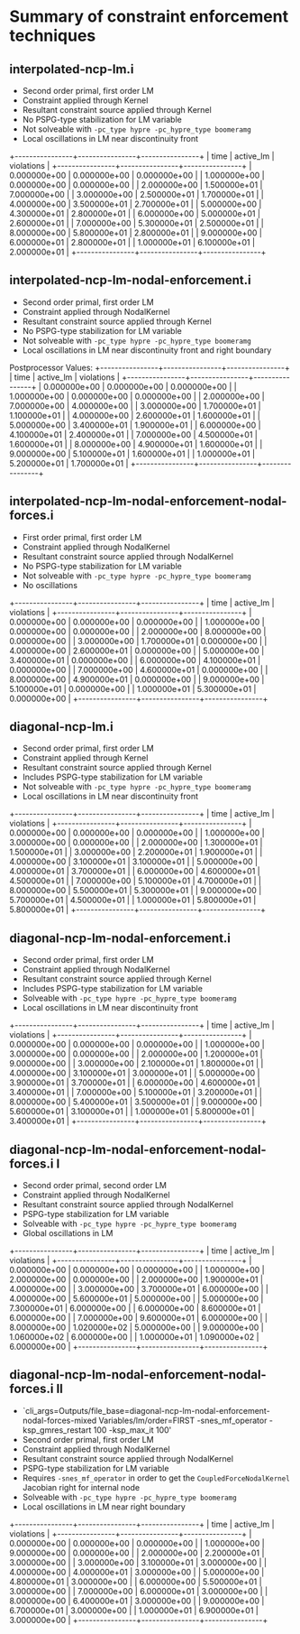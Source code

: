 # Summary of constraint enforcement techniques

## interpolated-ncp-lm.i

- Second order primal, first order LM
- Constraint applied through Kernel
- Resultant constraint source applied through Kernel
- No PSPG-type stabilization for LM variable
- Not solveable with `-pc_type hypre -pc_hypre_type boomeramg`
- Local oscillations in LM near discontinuity front

+----------------+----------------+----------------+
| time           | active_lm      | violations     |
+----------------+----------------+----------------+
|   0.000000e+00 |   0.000000e+00 |   0.000000e+00 |
|   1.000000e+00 |   0.000000e+00 |   0.000000e+00 |
|   2.000000e+00 |   1.500000e+01 |   7.000000e+00 |
|   3.000000e+00 |   2.500000e+01 |   1.700000e+01 |
|   4.000000e+00 |   3.500000e+01 |   2.700000e+01 |
|   5.000000e+00 |   4.300000e+01 |   2.800000e+01 |
|   6.000000e+00 |   5.000000e+01 |   2.600000e+01 |
|   7.000000e+00 |   5.300000e+01 |   2.500000e+01 |
|   8.000000e+00 |   5.800000e+01 |   2.800000e+01 |
|   9.000000e+00 |   6.000000e+01 |   2.800000e+01 |
|   1.000000e+01 |   6.100000e+01 |   2.000000e+01 |
+----------------+----------------+----------------+

## interpolated-ncp-lm-nodal-enforcement.i

- Second order primal, first order LM
- Constraint applied through NodalKernel
- Resultant constraint source applied through Kernel
- No PSPG-type stabilization for LM variable
- Not solveable with `-pc_type hypre -pc_hypre_type boomeramg`
- Local oscillations in LM near discontinuity front and right boundary

Postprocessor Values:
+----------------+----------------+----------------+
| time           | active_lm      | violations     |
+----------------+----------------+----------------+
|   0.000000e+00 |   0.000000e+00 |   0.000000e+00 |
|   1.000000e+00 |   0.000000e+00 |   0.000000e+00 |
|   2.000000e+00 |   7.000000e+00 |   4.000000e+00 |
|   3.000000e+00 |   1.700000e+01 |   1.100000e+01 |
|   4.000000e+00 |   2.600000e+01 |   1.600000e+01 |
|   5.000000e+00 |   3.400000e+01 |   1.900000e+01 |
|   6.000000e+00 |   4.100000e+01 |   2.400000e+01 |
|   7.000000e+00 |   4.500000e+01 |   1.600000e+01 |
|   8.000000e+00 |   4.900000e+01 |   1.600000e+01 |
|   9.000000e+00 |   5.100000e+01 |   1.600000e+01 |
|   1.000000e+01 |   5.200000e+01 |   1.700000e+01 |
+----------------+----------------+----------------+

## interpolated-ncp-lm-nodal-enforcement-nodal-forces.i

- First order primal, first order LM
- Constraint applied through NodalKernel
- Resultant constraint source applied through NodalKernel
- No PSPG-type stabilization for LM variable
- Not solveable with `-pc_type hypre -pc_hypre_type boomeramg`
- No oscillations

+----------------+----------------+----------------+
| time           | active_lm      | violations     |
+----------------+----------------+----------------+
|   0.000000e+00 |   0.000000e+00 |   0.000000e+00 |
|   1.000000e+00 |   0.000000e+00 |   0.000000e+00 |
|   2.000000e+00 |   8.000000e+00 |   0.000000e+00 |
|   3.000000e+00 |   1.700000e+01 |   0.000000e+00 |
|   4.000000e+00 |   2.600000e+01 |   0.000000e+00 |
|   5.000000e+00 |   3.400000e+01 |   0.000000e+00 |
|   6.000000e+00 |   4.100000e+01 |   0.000000e+00 |
|   7.000000e+00 |   4.600000e+01 |   0.000000e+00 |
|   8.000000e+00 |   4.900000e+01 |   0.000000e+00 |
|   9.000000e+00 |   5.100000e+01 |   0.000000e+00 |
|   1.000000e+01 |   5.300000e+01 |   0.000000e+00 |
+----------------+----------------+----------------+

## diagonal-ncp-lm.i

- Second order primal, first order LM
- Constraint applied through Kernel
- Resultant constraint source applied through Kernel
- Includes PSPG-type stabilization for LM variable
- Not solveable with `-pc_type hypre -pc_hypre_type boomeramg`
- Local oscillations in LM near discontinuity front

+----------------+----------------+----------------+
| time           | active_lm      | violations     |
+----------------+----------------+----------------+
|   0.000000e+00 |   0.000000e+00 |   0.000000e+00 |
|   1.000000e+00 |   3.000000e+00 |   0.000000e+00 |
|   2.000000e+00 |   1.300000e+01 |   1.500000e+01 |
|   3.000000e+00 |   2.200000e+01 |   1.900000e+01 |
|   4.000000e+00 |   3.100000e+01 |   3.100000e+01 |
|   5.000000e+00 |   4.000000e+01 |   3.700000e+01 |
|   6.000000e+00 |   4.600000e+01 |   4.500000e+01 |
|   7.000000e+00 |   5.100000e+01 |   4.700000e+01 |
|   8.000000e+00 |   5.500000e+01 |   5.300000e+01 |
|   9.000000e+00 |   5.700000e+01 |   4.500000e+01 |
|   1.000000e+01 |   5.800000e+01 |   5.800000e+01 |
+----------------+----------------+----------------+

## diagonal-ncp-lm-nodal-enforcement.i

- Second order primal, first order LM
- Constraint applied through NodalKernel
- Resultant constraint source applied through Kernel
- Includes PSPG-type stabilization for LM variable
- Solveable with `-pc_type hypre -pc_hypre_type boomeramg`
- Local oscillations in LM near discontinuity front

+----------------+----------------+----------------+
| time           | active_lm      | violations     |
+----------------+----------------+----------------+
|   0.000000e+00 |   0.000000e+00 |   0.000000e+00 |
|   1.000000e+00 |   3.000000e+00 |   0.000000e+00 |
|   2.000000e+00 |   1.200000e+01 |   9.000000e+00 |
|   3.000000e+00 |   2.100000e+01 |   1.800000e+01 |
|   4.000000e+00 |   3.100000e+01 |   3.000000e+01 |
|   5.000000e+00 |   3.900000e+01 |   3.700000e+01 |
|   6.000000e+00 |   4.600000e+01 |   3.400000e+01 |
|   7.000000e+00 |   5.100000e+01 |   3.200000e+01 |
|   8.000000e+00 |   5.400000e+01 |   3.500000e+01 |
|   9.000000e+00 |   5.600000e+01 |   3.100000e+01 |
|   1.000000e+01 |   5.800000e+01 |   3.400000e+01 |
+----------------+----------------+----------------+

## diagonal-ncp-lm-nodal-enforcement-nodal-forces.i I

- Second order primal, second order LM
- Constraint applied through NodalKernel
- Resultant constraint source applied through NodalKernel
- PSPG-type stabilization for LM variable
- Solveable with `-pc_type hypre -pc_hypre_type boomeramg`
- Global oscillations in LM

+----------------+----------------+----------------+
| time           | active_lm      | violations     |
+----------------+----------------+----------------+
|   0.000000e+00 |   0.000000e+00 |   0.000000e+00 |
|   1.000000e+00 |   2.000000e+00 |   0.000000e+00 |
|   2.000000e+00 |   1.900000e+01 |   4.000000e+00 |
|   3.000000e+00 |   3.700000e+01 |   6.000000e+00 |
|   4.000000e+00 |   5.600000e+01 |   5.000000e+00 |
|   5.000000e+00 |   7.300000e+01 |   6.000000e+00 |
|   6.000000e+00 |   8.600000e+01 |   6.000000e+00 |
|   7.000000e+00 |   9.600000e+01 |   6.000000e+00 |
|   8.000000e+00 |   1.020000e+02 |   5.000000e+00 |
|   9.000000e+00 |   1.060000e+02 |   6.000000e+00 |
|   1.000000e+01 |   1.090000e+02 |   6.000000e+00 |
+----------------+----------------+----------------+

## diagonal-ncp-lm-nodal-enforcement-nodal-forces.i II

- `cli_args=Outputs/file_base=diagonal-ncp-lm-nodal-enforcement-nodal-forces-mixed
  Variables/lm/order=FIRST -snes_mf_operator -ksp_gmres_restart 100 -ksp_max_it 100'
- Second order primal, first order LM
- Constraint applied through NodalKernel
- Resultant constraint source applied through NodalKernel
- PSPG-type stabilization for LM variable
- Requires `-snes_mf_operator` in order to get the `CoupledForceNodalKernel`
  Jacobian  right for internal node
- Solveable with `-pc_type hypre -pc_hypre_type boomeramg`
- Local oscillations in LM near right boundary

+----------------+----------------+----------------+
| time           | active_lm      | violations     |
+----------------+----------------+----------------+
|   0.000000e+00 |   0.000000e+00 |   0.000000e+00 |
|   1.000000e+00 |   9.000000e+00 |   0.000000e+00 |
|   2.000000e+00 |   2.200000e+01 |   3.000000e+00 |
|   3.000000e+00 |   3.100000e+01 |   3.000000e+00 |
|   4.000000e+00 |   4.000000e+01 |   3.000000e+00 |
|   5.000000e+00 |   4.800000e+01 |   3.000000e+00 |
|   6.000000e+00 |   5.500000e+01 |   3.000000e+00 |
|   7.000000e+00 |   6.000000e+01 |   3.000000e+00 |
|   8.000000e+00 |   6.400000e+01 |   3.000000e+00 |
|   9.000000e+00 |   6.700000e+01 |   3.000000e+00 |
|   1.000000e+01 |   6.900000e+01 |   3.000000e+00 |
+----------------+----------------+----------------+
